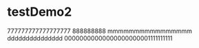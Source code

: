 # testDemo2
777777777777777777
888888888
mmmmmmmmmmmmmmmm
ddddddddddddddd
00000000000000000000001111111111
